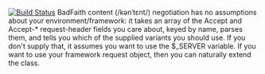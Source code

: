 [![Build Status](https://secure.travis-ci.org/winmillwill/BadFaith.png?branch=master)](http://travis-ci.org/winmillwill/BadFaith)
BadFaith content (/kənˈtɛnt/) negotiation has no assumptions about your environment/framework: it takes an array of the Accept and Accept-\* request-header fields you care about, keyed by name, parses them, and tells you which of the supplied variants you should use. If you don't supply that, it assumes you want to use the $\_SERVER variable. If you want to use your framework request object, then you can naturally extend the class.
